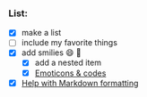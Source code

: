 ### List:
* [x] make a list
* [ ] include my favorite things
* [x] add smilies :smile: :grimacing: 
  * [x] add a nested item
  * [x] [Emoticons & codes](https://gist.github.com/rxaviers/7360908)
* [x] [Help with Markdown formatting](https://help.github.com/en/github/writing-on-github/basic-writing-and-formatting-syntax#links)
